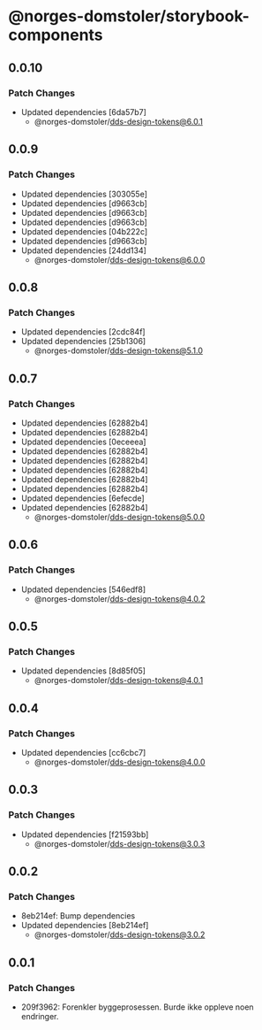 # @norges-domstoler/storybook-components

## 0.0.10

### Patch Changes

- Updated dependencies [6da57b7]
  - @norges-domstoler/dds-design-tokens@6.0.1

## 0.0.9

### Patch Changes

- Updated dependencies [303055e]
- Updated dependencies [d9663cb]
- Updated dependencies [d9663cb]
- Updated dependencies [d9663cb]
- Updated dependencies [04b222c]
- Updated dependencies [d9663cb]
- Updated dependencies [24dd134]
  - @norges-domstoler/dds-design-tokens@6.0.0

## 0.0.8

### Patch Changes

- Updated dependencies [2cdc84f]
- Updated dependencies [25b1306]
  - @norges-domstoler/dds-design-tokens@5.1.0

## 0.0.7

### Patch Changes

- Updated dependencies [62882b4]
- Updated dependencies [62882b4]
- Updated dependencies [0eceeea]
- Updated dependencies [62882b4]
- Updated dependencies [62882b4]
- Updated dependencies [62882b4]
- Updated dependencies [62882b4]
- Updated dependencies [62882b4]
- Updated dependencies [6efecde]
- Updated dependencies [62882b4]
  - @norges-domstoler/dds-design-tokens@5.0.0

## 0.0.6

### Patch Changes

- Updated dependencies [546edf8]
  - @norges-domstoler/dds-design-tokens@4.0.2

## 0.0.5

### Patch Changes

- Updated dependencies [8d85f05]
  - @norges-domstoler/dds-design-tokens@4.0.1

## 0.0.4

### Patch Changes

- Updated dependencies [cc6cbc7]
  - @norges-domstoler/dds-design-tokens@4.0.0

## 0.0.3

### Patch Changes

- Updated dependencies [f21593bb]
  - @norges-domstoler/dds-design-tokens@3.0.3

## 0.0.2

### Patch Changes

- 8eb214ef: Bump dependencies
- Updated dependencies [8eb214ef]
  - @norges-domstoler/dds-design-tokens@3.0.2

## 0.0.1

### Patch Changes

- 209f3962: Forenkler byggeprosessen. Burde ikke oppleve noen endringer.
